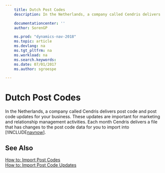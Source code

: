 ```yaml
---
    title: Dutch Post Codes
    description: In the Netherlands, a company called Cendris delivers post code and post code updates for your business. These updates are important for marketing and relationship management activities. 

    documentationcenter: ''
    author: SorenGP

    ms.prod: "dynamics-nav-2018"
    ms.topic: article
    ms.devlang: na
    ms.tgt_pltfrm: na
    ms.workload: na
    ms.search.keywords:
    ms.date: 07/01/2017
    ms.author: sgroespe

---
```

# Dutch Post Codes
In the Netherlands, a company called Cendris delivers post code and post code updates for your business. These updates are important for marketing and relationship management activities. Each month Cendris delivers a file that has changes to the post code data for you to import into [!INCLUDE[navnow](../../includes/navnow_md.md)].  

## See Also  
 [How to: Import Post Codes](how-to-import-post-codes.md)   
 [How to: Import Post Code Updates](how-to-import-post-code-updates.md)
